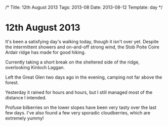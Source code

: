 /*
Title: 12th August 2013
Tags: 2013-08
Date: 2013-08-12
Template: day
*/

# 12th August 2013

It's been a satisfying day's walking today, though it isn't over yet. Despite the intermittent showers and on-and-off strong wind, the Stob Poite Coire Ardair ridge has made for good hiking.

Currently taking a short break on the sheltered side of the ridge, overlooking Kinloch Laggan.

Left the Great Glen two days ago in the evening, camping not far above the forest.

Yesterday it rained for hours and hours, but I still managed most of the distance I intended.

Profuse bilberries on the lower slopes have been very tasty over the last few days. I've also found a few very sporadic cloudberries, which are extremely yummy!